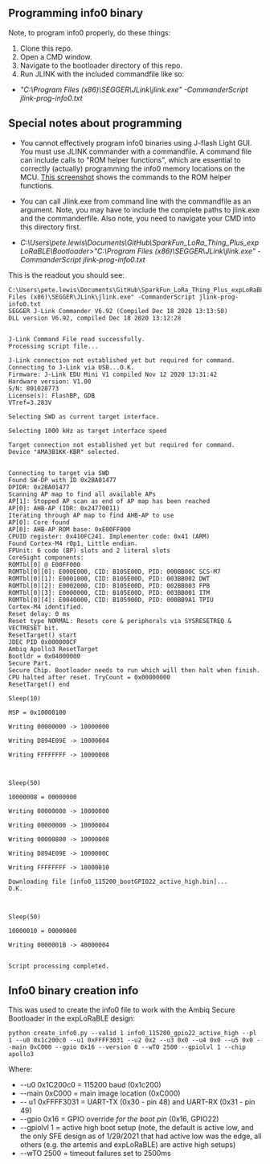 ## Programming info0 binary

Note, to program info0 properly, do these things:

1. Clone this repo.
2. Open a CMD window.
3. Navigate to the bootloader directory of this repo.
4. Run JLINK with the included commandfile like so:

* *"C:\Program Files (x86)\SEGGER\JLink\jlink.exe" -CommanderScript jlink-prog-info0.txt*


## Special notes about programming

* You cannot effectively program info0 binaries using J-flash Light GUI. You must use JLINK commander with a commandfile. A command file can include calls to "ROM helper functions", which are essential to correctly (actually) programming the info0 memory locations on the MCU. [This screenshot](https://github.com/sparkfun/SparkFun_LoRa_Thing_Plus_expLoRaBLE/blob/master/Documentation/programming_script_screenshot_highligh.png) shows the commands to the ROM helper functions.

* You can call Jlink.exe from command line with the commandfile as an argument. Note, you may have to include the complete paths to jlink.exe and the commanderfile. Also note, you need to navigate your CMD into this directory first.

* *C:\Users\pete.lewis\Documents\GitHub\SparkFun_LoRa_Thing_Plus_expLoRaBLE\Bootloader>"C:\Program Files (x86)\SEGGER\JLink\jlink.exe" -CommanderScript jlink-prog-info0.txt*

This is the readout you should see:

    C:\Users\pete.lewis\Documents\GitHub\SparkFun_LoRa_Thing_Plus_expLoRaBLE\Bootloader>"C:\Program Files (x86)\SEGGER\JLink\jlink.exe" -CommanderScript jlink-prog-info0.txt
    SEGGER J-Link Commander V6.92 (Compiled Dec 18 2020 13:13:50)
    DLL version V6.92, compiled Dec 18 2020 13:12:28


    J-Link Command File read successfully.
    Processing script file...

    J-Link connection not established yet but required for command.
    Connecting to J-Link via USB...O.K.
    Firmware: J-Link EDU Mini V1 compiled Nov 12 2020 13:31:42
    Hardware version: V1.00
    S/N: 801028773
    License(s): FlashBP, GDB
    VTref=3.283V

    Selecting SWD as current target interface.

    Selecting 1000 kHz as target interface speed

    Target connection not established yet but required for command.
    Device "AMA3B1KK-KBR" selected.


    Connecting to target via SWD
    Found SW-DP with ID 0x2BA01477
    DPIDR: 0x2BA01477
    Scanning AP map to find all available APs
    AP[1]: Stopped AP scan as end of AP map has been reached
    AP[0]: AHB-AP (IDR: 0x24770011)
    Iterating through AP map to find AHB-AP to use
    AP[0]: Core found
    AP[0]: AHB-AP ROM base: 0xE00FF000
    CPUID register: 0x410FC241. Implementer code: 0x41 (ARM)
    Found Cortex-M4 r0p1, Little endian.
    FPUnit: 6 code (BP) slots and 2 literal slots
    CoreSight components:
    ROMTbl[0] @ E00FF000
    ROMTbl[0][0]: E000E000, CID: B105E00D, PID: 000BB00C SCS-M7
    ROMTbl[0][1]: E0001000, CID: B105E00D, PID: 003BB002 DWT
    ROMTbl[0][2]: E0002000, CID: B105E00D, PID: 002BB003 FPB
    ROMTbl[0][3]: E0000000, CID: B105E00D, PID: 003BB001 ITM
    ROMTbl[0][4]: E0040000, CID: B105900D, PID: 000BB9A1 TPIU
    Cortex-M4 identified.
    Reset delay: 0 ms
    Reset type NORMAL: Resets core & peripherals via SYSRESETREQ & VECTRESET bit.
    ResetTarget() start
    JDEC PID 0x000000CF
    Ambiq Apollo3 ResetTarget
    Bootldr = 0x04000000
    Secure Part.
    Secure Chip. Bootloader needs to run which will then halt when finish.
    CPU halted after reset. TryCount = 0x00000000
    ResetTarget() end

    Sleep(10)

    MSP = 0x10000100

    Writing 00000000 -> 10000000

    Writing D894E09E -> 10000004

    Writing FFFFFFFF -> 10000008



    Sleep(50)

    10000008 = 00000000

    Writing 00000000 -> 10000000

    Writing 00000000 -> 10000004

    Writing 00000800 -> 10000008

    Writing D894E09E -> 1000000C

    Writing FFFFFFFF -> 10000010

    Downloading file [info0_115200_bootGPIO22_active_high.bin]...
    O.K.



    Sleep(50)

    10000010 = 00000000

    Writing 0000001B -> 40000004


    Script processing completed.
    



## Info0 binary creation info

This was used to create the info0 file to work with the Ambiq Secure Bootloader in the expLoRaBLE design:

    python create_info0.py --valid 1 info0_115200_gpio22_active_high --pl 1 --u0 0x1c200c0 --u1 0xFFFF3031 --u2 0x2 --u3 0x0 --u4 0x0 --u5 0x0 --main 0xC000 --gpio 0x16 --version 0 --wTO 2500 --gpiolvl 1 --chip apollo3


Where:
* --u0 0x1C200c0 = 115200 baud (0x1c200)
* --main 0xC000 = main image location (0xC000)
* -- u1 0xFFFF3031 = UART-TX (0x30 - pin 48) and UART-RX (0x31 - pin 49)
* --gpio 0x16 = GPIO override *for the boot pin* (0x16, GPIO22)
* --gpiolvl 1 = active high boot setup (note, the default is active low, and the only SFE design as of 1/29/2021 that had active low was the edge, all others (e.g. the artemis and expLoRaBLE) are active high setups)
* --wTO 2500 = timeout failures set to 2500ms
